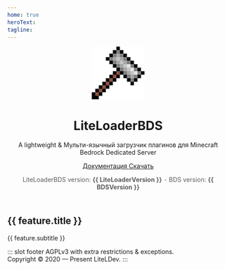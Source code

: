 ```yaml
---
home: true
heroText: 
tagline: 
---
```


<main aria-labelledby="main-title">
  <header class="hero">
    <img src="/assets/LL-Logo.png" alt="hero"> 
    <h1 id="main-title">
      LiteLoaderBDS
    </h1>
    <p class="description">
      A lightweight &amp; Мульти-язычный загрузчик плагинов для Minecraft Bedrock Dedicated Server
    </p>
    <p class="action">
      <a href="/ru_RU/" class="nav-link action-button documentation-button">
        Документация
      </a>
      <a href="https://github.com/LiteLDev/LiteLoaderBDS/releases/latest" class="nav-link action-button download-button">
        Скачать
      </a>
    </p>
    <p class="version">LiteLoaderBDS version: <b>{{ LiteLoaderVersion }}</b> <span>•</span> BDS version: <b>{{ BDSVersion }}</b></p>
  </header>
  <div class="features">
    <div class="feature" v-for="feature in LiteLoaderFeatures" :id="feature.title">
      <h2>{{ feature.title }}</h2>
      <p>{{ feature.subtitle }}</p>
    </div>
  </div>
</main>

::: slot footer
AGPLv3 with extra restrictions & exceptions. <br /> Copyright © 2020 — Present LiteLDev.
:::

<style>
  .version {
    opacity: 0.7;
    margin: 0 3px;
  }

  .version span {
    opacity: 0.3;
  }
</style>

<script>
export default {
  data() {
    return {
      LiteLoaderFeatures: [
        {
          title: "Open",
          subtitle: "Full access to all classes and features"
        },
        {
          title: "Efficient",
          subtitle: "Automatically generated C++ headers"
        },
        {
          title: "Extensibility",
          subtitle: "A huge API"
        }
      ],
      LiteLoaderVersion: "2.X.X",
      BDSVersion: "1.XX.X",
    }
  },
  mounted() {
    fetch("https://api.github.com/repos/LiteLDev/LiteLoaderBDS/tags")
      .then(response => response.json())
      .then(information => {
        this.LiteLoaderVersion = information[0].name;
      });
    
    fetch('https://raw.githubusercontent.com/LiteLDev/LiteLoaderBDS/main/Scripts/LINK.txt')
      .then(response => response.text())
      .then(bdsurl => {
        let BdsVersion = bdsurl.split('/')
        BdsVersion = BdsVersion[BdsVersion.length - 1].split('-')
        BdsVersion = BdsVersion[BdsVersion.length - 1].replace('.zip', '')

        this.BDSVersion = BdsVersion;
      })
  }
}
</script>